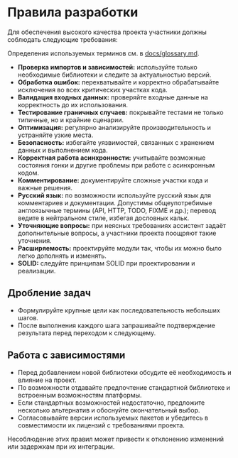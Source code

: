 # Правила разработки

Для обеспечения высокого качества проекта участники должны соблюдать следующие требования:

Определения используемых терминов см. в [docs/glossary.md](docs/glossary.md).

- **Проверка импортов и зависимостей:** используйте только необходимые библиотеки и следите за актуальностью версий.
- **Обработка ошибок:** перехватывайте и корректно обрабатывайте исключения во всех критических участках кода.
- **Валидация входных данных:** проверяйте входные данные на корректность до их использования.
- **Тестирование граничных случаев:** покрывайте тестами не только типичные, но и крайние сценарии.
- **Оптимизация:** регулярно анализируйте производительность и устраняйте узкие места.
- **Безопасность:** избегайте уязвимостей, связанных с хранением данных и выполнением кода.
- **Корректная работа асинхронности:** учитывайте возможные состояния гонки и другие проблемы при работе с асинхронным кодом.
- **Комментирование:** документируйте сложные участки кода и важные решения.
- **Русский язык:** по возможности используйте русский язык для комментариев и документации. Допустимы общеупотребимые англоязычные термины (API, HTTP, TODO, FIXME и др.); перевод ведите в нейтральном стиле, избегая дословных кальк.
- **Уточняющие вопросы:** при неясных требованиях ассистент задаёт дополнительные вопросы, а участники проекта поощряют такие уточнения.
- **Расширяемость:** проектируйте модули так, чтобы их можно было легко дополнять и изменять.
- **SOLID:** следуйте принципам SOLID при проектировании и реализации.

## Дробление задач

- Формулируйте крупные цели как последовательность небольших шагов.
- После выполнения каждого шага запрашивайте подтверждение результата перед переходом к следующему.

## Работа с зависимостями

- Перед добавлением новой библиотеки обсудите её необходимость и влияние на проект.
- По возможности отдавайте предпочтение стандартной библиотеке и встроенным возможностям платформы.
- Если стандартных возможностей недостаточно, предложите несколько альтернатив и обоснуйте окончательный выбор.
- Согласовывайте версии используемых пакетов и убедитесь в совместимости их лицензий с требованиями проекта.

Несоблюдение этих правил может привести к отклонению изменений или задержкам при их интеграции.
